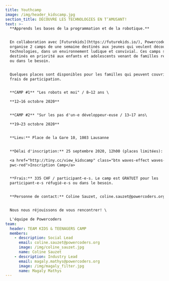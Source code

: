```yaml
---
title: Youthcamp
image: /img/header_kidscamp.jpg
section_title: DÉCOUVRE LES TECHNOLOGIES EN T’AMUSANT!
text: >-
  **Apprends les bases de la programmation et de la robotique.**


  En collaboration avec [Futurekids](https://futurekids.io/), Powercoders
  organise 2 camps de une semaine destinés aux jeunes qui veulent découvrir les
  technologies, dans un environnement ludique et convivial. Ces camps sont
  destinés en priorité aux enfants et adolescents venant de familles réfugiées
  ou dans le besoin. 


  Quelques places sont disponibles pour les familles qui peuvent couvrir les
  frais de participation.


  **CAMP #1** "Les robots et moi" / 8–12 ans \

  **12–16 octobre 2020** 


  **CAMP #2** "Sur les pas d'un-e développeur-euse / 13–17 ans\

  **19–23 octobre 2020**


  **Lieu:** Place de la Gare 10, 1003 Lausanne 


  **Délai d'inscription:** 25 septembre 2020, 12h00 (places limitées): \

  <a href="http://tiny.cc/view_kidscamp" class="btn waves-effect waves-light
  pwc-red">Inscription Camp</a> 


  **Frais:** 335 CHF / participant-e-s. Le camp est GRATUIT pour les
  participant-e-s réfugié-e-s ou dans le besoin.


  **Personne de contact:** Coline Sauzet, coline.sauzet@powercoders.org


  Nous nous réjouissons de vous rencontrer! \

  L'équipe de Powercoders
team:
  header: TEAM KIDS & TEENAGERS CAMP
  members:
    - description: Social Lead
      email: coline.sauzet@powercoders.org
      image: /img/coline_sauzet.jpg
      name: Coline Sauzet
    - description: Industry Lead
      email: magaly.mathys@powercoders.org
      image: /img/magaly_filter.jpg
      name: Magaly Mathys
---
```


